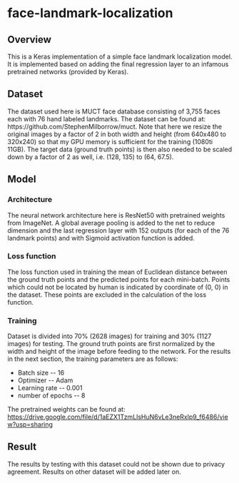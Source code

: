 <h1>face-landmark-localization</h1>
<h2>Overview</h2>
This is a Keras implementation of a simple face landmark localization model. It is implemented based on adding the final regression layer to an infamous pretrained networks (provided by Keras).

<h2>Dataset</h2>
The dataset used here is MUCT face database consisting of 3,755 faces each with 76 hand labeled landmarks. The dataset can be found at: https://github.com/StephenMilborrow/muct. Note that here we resize the original images by a factor of 2 in both width and height (from 640x480 to 320x240) so that my GPU memory is sufficient for the training (1080ti 11GB). The target data (ground truth points) is then also needed to be scaled down by a factor of 2 as well, i.e. (128, 135) to (64, 67.5).

<h2>Model</h2>
<h3>Architecture</h3>
The neural network architecture here is ResNet50 with pretrained weights from ImageNet. A global average pooling is added to the net to reduce dimension and the last regression layer with 152 outputs (for each of the 76 landmark points) and with Sigmoid activation function is added.

<h3>Loss function</h3>
The loss function used in training the mean of Euclidean distance between the ground truth points and the predicted points for each mini-batch. Points which could not be located by human is indicated by coordinate of (0, 0) in the dataset. These points are excluded in the calculation of the loss function.

<h3>Training</h3>
Dataset is divided into 70% (2628 images) for training and 30% (1127 images) for testing. The ground truth points are first normalized by the width and height of the image before feeding to the network. For the results in the next section, the training parameters are as follows:

  * Batch size -- 16
  * Optimizer -- Adam
  * Learning rate -- 0.001
  * number of epochs -- 8
  
The pretrained weights can be found at: https://drive.google.com/file/d/1aEZX1TzmLlsHuN6vLe3neRxlp9_f6486/view?usp=sharing

<h2>Result</h2>
The results by testing with this dataset could not be shown due to privacy agreement. Results on other dataset will be added later on.
